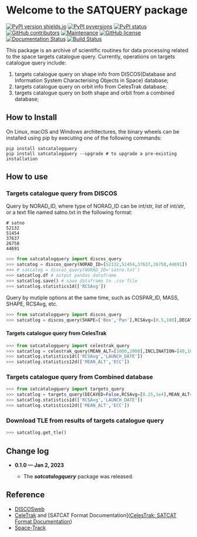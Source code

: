 # Welcome to the SATQUERY package

[![PyPI version shields.io](https://img.shields.io/pypi/v/satcatalogquery.svg)](https://pypi.python.org/pypi/satcatalogquery/) [![PyPI pyversions](https://img.shields.io/pypi/pyversions/satcatalogquery.svg)](https://pypi.python.org/pypi/satcatalogquery/) [![PyPI status](https://img.shields.io/pypi/status/satcatalogquery.svg)](https://pypi.python.org/pypi/satcatalogquery/) [![GitHub contributors](https://img.shields.io/github/contributors/lcx366/satcatalogquery.svg)](https://GitHub.com/lcx366/satcatalogquery/graphs/contributors/) [![Maintenance](https://img.shields.io/badge/Maintained%3F-yes-green.svg)](https://GitHub.com/lcx366/satcatalogquery/graphs/commit-activity) [![GitHub license](https://img.shields.io/github/license/lcx366/satcatalogquery.svg)](https://github.com/lcx366/satcatalogquery/blob/master/LICENSE) [![Documentation Status](https://readthedocs.org/projects/pystmos/badge/?version=latest)](http://satcatalogquery.readthedocs.io/?badge=latest) [![Build Status](https://travis-ci.org/lcx366/satcatalogquery.svg?branch=master)](https://travis-ci.org/lcx366/satcatalogquery)

This package is an archive of scientific routines for data processing related to the space targets catalogue query. 
Currently, operations on  targets catalogue query include:

1. targets catalogue query on shape info from DISCOS(Database and Information System Characterising Objects in Space) database;
2. targets catalogue query on orbit info from CelesTrak database;
3. targets catalogue query on both shape and orbit from a combined database;

## How to Install

On Linux, macOS and Windows architectures, the binary wheels can be installed using pip by executing one of the following commands:

```
pip install satcatalogquery
pip install satcatalogquery --upgrade # to upgrade a pre-existing installation
```

## How to use

### Targets catalogue query from DISCOS

Query by NORAD_ID, where type of NORAD_ID can be int/str, list of int/str,  or a text file named satno.txt in the following format:

```
# satno
52132
51454
37637
26758
44691
```

```python
>>> from satcatalogquery import discos_query
>>> satcatog = discos_query(NORAD_ID=[52132,51454,37637,26758,44691])
>>> # satcatog = discos_query(NORAD_ID='satno.txt')
>>> satcatlog.df # output pandas dataframe
>>> satcatlog.save() # save dataframe to .csv file
>>> satcatlog.statistics1d(['RCSAvg'])
```

Query by mutiple options at the same time, such as COSPAR_ID, MASS, SHAPE, RCSAvg, etc.

```python
>>> from satcatalogquery import discos_query
>>> satcatlog = discos_query(SHAPE=['Box','Pan'],RCSAvg=[0.5,100],DECAYED=FALSE)
```

#### Targets catalogue query from CelesTrak

```python
>>> from satcatalogquery import celestrak_query
>>> satcatlog = celestrak_query(MEAN_ALT=[1000,2000],INCLINATION=[40,100],PAYLOAD=FALSE)
>>> satcatlog.statistics1d(['RCSAvg','LAUNCH_DATE'])
>>> satcatlog.statistics12d(['MEAN_ALT','ECC'])
```

### Targets catalogue query from Combined database

```python
>>> from satcatalogquery import targets_query
>>> satcatlog = targets_query(DECAYED=False,RCSAvg=[0.25,1e4],MEAN_ALT=[250,2000],TLE_STATUS=True,sort='RCSAvg')
>>> satcatlog.statistics1d(['RCSAvg','LAUNCH_DATE'])
>>> satcatlog.statistics12d(['MEAN_ALT','ECC'])
```

### Download TLE from results of targets catalogue query

```python
>>> satcatlog.get_tle()
```

## Change log

- **0.1.0 — Jan 2,  2023**
  
  - The ***satcatalogquery*** package was released.

## Reference

- [DISCOSweb](https://discosweb.esoc.esa.int)
- [CeleTrak](http://www.celestrak.com) and  [SATCAT Format Documentation]([CelesTrak: SATCAT Format Documentation](https://celestrak.org/satcat/satcat-format.php))
- [Space-Track](https://www.space-track.org/auth/login)
